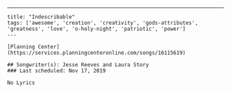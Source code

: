 ---
    title: "Indescribable"
    tags: ['awesome', 'creation', 'creativity', 'gods-attributes', 'greatness', 'love', 'o-holy-night', 'patriotic', 'power']
    ---

    [Planning Center](https://services.planningcenteronline.com/songs/16115619)

    ## Songwriter(s): Jesse Reeves and Laura Story
    ### Last scheduled: Nov 17, 2019          

    No Lyrics
    